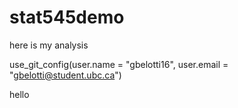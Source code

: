 # stat545demo

here is my analysis 

use_git_config(user.name = "gbelotti16", user.email = "gbelotti@student.ubc.ca")

hello 